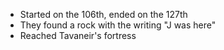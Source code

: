 * Started on the 106th, ended on the 127th
* They found a rock with the writing "J was here"
* Reached Tavaneir's fortress